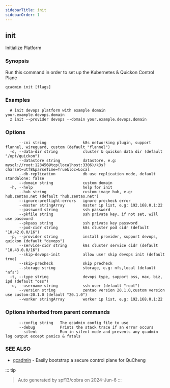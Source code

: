 ```yaml
---
sidebarTitle: init
sidebarOrder: 1
---
```


## init

Initialize Platform

### Synopsis

Run this command in order to set up the Kubernetes & Quickon Control Plane

```
qcadmin init [flags]
```

### Examples

```
  # init devops platform with example domain your.example.devops.domain
  z init --provider devops --domain your.example.devops.domain
```

### Options

```
      --cni string                k8s networking plugin, support flannel, wireguard, custom (default "flannel")
  -d, --data-dir string           cluster & quickon data dir (default "/opt/quickon")
      --datastore string          datastore, e.g: mysql://root:123456@tcp(localhost:3306)/k3s?charset=utf8&parseTime=True&loc=Local
      --db-replication            db use replication mode, default standalone: false
      --domain string             custom domain
  -h, --help                      help for init
      --hub string                custom image hub, e.g: hub.zentao.net (default "hub.zentao.net")
      --ignore-preflight-errors   ignore precheck error
      --master stringArray        master ip list, e.g: 192.168.0.1:22
      --password string           ssh password
      --pkfile string             ssh private key, if not set, will use password
      --pkpass string             ssh private key password
      --pod-cidr string           k8s cluster pod cidr (default "10.42.0.0/16")
  -p, --provider string           install provider, support devops, quickon (default "devops")
      --service-cidr string       k8s cluster service cidr (default "10.43.0.0/16")
      --skip-devops-init          allow user skip devops init (default true)
      --skip-precheck             skip precheck
      --storage string            storage, e.g: nfs,local (default "nfs")
  -t, --type string               devops type, support oss, max, biz, ipd (default "oss")
  -u, --username string           ssh user (default "root")
      --version string            zentao version 20.1.0,custom version use custom-20.1.0 (default "20.1.0")
      --worker stringArray        worker ip list, e.g: 192.168.0.1:22
```

### Options inherited from parent commands

```
      --config string   The qcadmin config file to use
      --debug           Prints the stack trace if an error occurs
      --silent          Run in silent mode and prevents any qcadmin log output except panics & fatals
```

### SEE ALSO

* [qcadmin](../qcadmin.md)	 - Easily bootstrap a secure control plane for QuCheng

::: tip
>Auto generated by spf13/cobra on 2024-Jun-6
:::